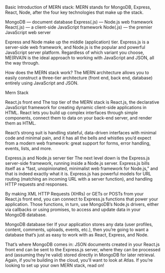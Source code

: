 Basic Introduction of MERN stack:
MERN stands for MongoDB, Express, React, Node, after the four key technologies that make up the stack.

MongoDB — document database
Express(.js) — Node.js web framework
React(.js) — a client-side JavaScript framework
Node(.js) — the premier JavaScript web server


Express and Node make up the middle (application) tier. Express.js is a server-side web framework, and Node.js is the popular and powerful JavaScript server platform. Regardless of which variant you choose, ME(RVA)N is the ideal approach to working with JavaScript and JSON, all the way through.



How does the MERN stack work?
The MERN architecture allows you to easily construct a three-tier architecture (front end, back end, database) entirely using JavaScript and JSON.

Mern Stack

React.js front end
The top tier of the MERN stack is React.js, the declarative JavaScript framework for creating dynamic client-side applications in HTML. React lets you build up complex interfaces through simple components, connect them to data on your back-end server, and render them as HTML.

React’s strong suit is handling stateful, data-driven interfaces with minimal code and minimal pain, and it has all the bells and whistles you’d expect from a modern web framework: great support for forms, error handling, events, lists, and more.

Express.js and Node.js server tier
The next level down is the Express.js server-side framework, running inside a Node.js server. Express.js bills itself as a “fast, unopinionated, minimalist web framework for Node.js,” and that is indeed exactly what it is. Express.js has powerful models for URL routing (matching an incoming URL with a server function), and handling HTTP requests and responses.

By making XML HTTP Requests (XHRs) or GETs or POSTs from your React.js front end, you can connect to Express.js functions that power your application. Those functions, in turn, use MongoDB’s Node.js drivers, either via callbacks or using promises, to access and update data in your MongoDB database.

MongoDB database tier
If your application stores any data (user profiles, content, comments, uploads, events, etc.), then you’re going to want a database that’s just as easy to work with as React, Express, and Node.

That’s where MongoDB comes in: JSON documents created in your React.js front end can be sent to the Express.js server, where they can be processed and (assuming they’re valid) stored directly in MongoDB for later retrieval. Again, if you’re building in the cloud, you’ll want to look at Atlas. If you’re looking to set up your own MERN stack, read on!
